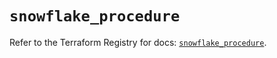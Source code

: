# `snowflake_procedure`

Refer to the Terraform Registry for docs: [`snowflake_procedure`](https://registry.terraform.io/providers/snowflake-labs/snowflake/0.95.0/docs/resources/procedure).
